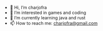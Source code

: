- 👋 Hi, I’m charjofra
- 👀 I’m interested in games and coding
- 🌱 I’m currently learning java and rust
- 📫 How to reach me: charjofra@gmail.com
